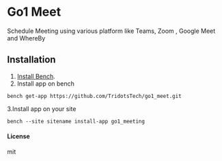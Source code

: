 # Go1 Meet

Schedule Meeting using various platform like Teams, Zoom , Google Meet and WhereBy

## Installation

1. [Install Bench]("https://github.com/frappe/bench").
2. Install app on bench
```
bench get-app https://github.com/TridotsTech/go1_meet.git
```
3.Install app on your site
```
bench --site sitename install-app go1_meeting
```


#### License

mit